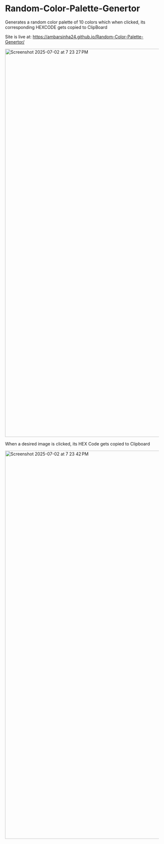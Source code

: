 # Random-Color-Palette-Genertor
Generates a random color palette of 10 colors which when clicked, its corresponding HEXCODE gets copied to ClipBoard

Site is live at: https://ambarsinha24.github.io/Random-Color-Palette-Genertor/


<img width="1270" alt="Screenshot 2025-07-02 at 7 23 27 PM" src="https://github.com/user-attachments/assets/c3bddf11-a5cb-4902-b4bb-6d8ae4da188f" />

When a desired image is clicked, its HEX Code gets copied to Clipboard

<img width="1270" alt="Screenshot 2025-07-02 at 7 23 42 PM" src="https://github.com/user-attachments/assets/f52ccdea-1ed5-4949-b4dd-a67389a069b6" />


